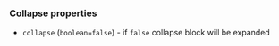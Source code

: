 ### Collapse properties
- `collapse` (`boolean=false`) - if `false` collapse block will be expanded
